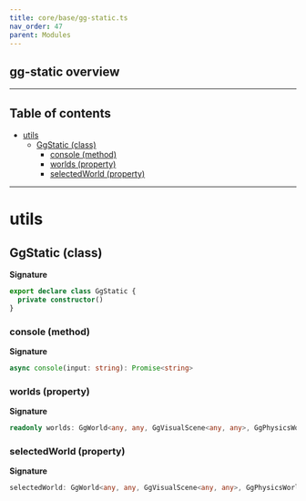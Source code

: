 ```yaml
---
title: core/base/gg-static.ts
nav_order: 47
parent: Modules
---
```


## gg-static overview

---

<h2 class="text-delta">Table of contents</h2>

- [utils](#utils)
  - [GgStatic (class)](#ggstatic-class)
    - [console (method)](#console-method)
    - [worlds (property)](#worlds-property)
    - [selectedWorld (property)](#selectedworld-property)

---

# utils

## GgStatic (class)

**Signature**

```ts
export declare class GgStatic {
  private constructor()
}
```

### console (method)

**Signature**

```ts
async console(input: string): Promise<string>
```

### worlds (property)

**Signature**

```ts
readonly worlds: GgWorld<any, any, GgVisualScene<any, any>, GgPhysicsWorld<any, any>>[]
```

### selectedWorld (property)

**Signature**

```ts
selectedWorld: GgWorld<any, any, GgVisualScene<any, any>, GgPhysicsWorld<any, any>> | null
```
